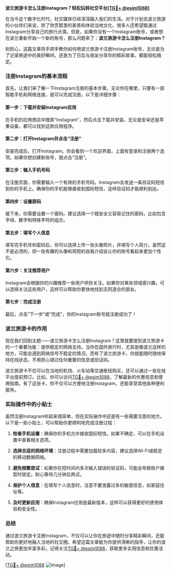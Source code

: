 **波兰旅游卡怎么注册Instagram？轻松玩转社交平台[[TG💪+ @esim1088](https://t.me/s/esim1088)]**

在当今这个数字化时代，社交媒体已经深深融入我们的生活。对于计划去波兰旅游的小伙伴们来说，除了欣赏那里的美景和体验当地文化，很多人还希望能通过Instagram分享自己的旅行点滴。但是，如果你没有一个Instagram账号，或者想在波兰重新开始一个新的账号，那么问题来了：**波兰旅游卡怎么注册Instagram？**

别担心，这篇文章将手把手教你如何用波兰旅游卡注册Instagram账号，无论是为了记录旅途中的美好瞬间，还是为了日后与朋友分享你的精彩故事，都能轻松搞定。

### 注册Instagram的基本流程

首先，让我们来了解一下Instagram注册的基本步骤。无论你在哪里，只要有一部智能手机和网络连接，就可以完成注册。以下是详细步骤：

#### 第一步：下载并安装Instagram应用
在手机的应用商店中搜索“Instagram”，然后点击下载并安装。无论是安卓还是苹果设备，都可以找到这款应用程序。

#### 第二步：打开Instagram并点击“注册”
安装完成后，打开Instagram。你会看到一个欢迎界面，上面有登录和注册两个选项。如果你想创建新账号，就点击“注册”。

#### 第三步：输入手机号码
在注册页面，你需要输入一个有效的手机号码。Instagram会发送一条验证码短信到你的手机上。确保你的手机能够接收到国际短信，这样验证码才能顺利到达。

#### 第四步：设置密码
接下来，你需要设置一个密码。建议选择一个既安全又容易记住的密码，比如包含字母、数字和特殊字符的组合。

#### 第五步：填写个人信息
填写完手机号和密码后，你可以选择上传一张头像照片，并填写个人简介。虽然这不是必须的，但一张有趣的头像和简短的自我介绍会让你的账号看起来更加个性化。

#### 第六步：关注推荐用户
Instagram会根据你的兴趣推荐一些用户供你关注。如果你对某些领域感兴趣，可以选择关注这些用户，这样可以帮助你更快地找到志同道合的朋友。

#### 第七步：完成注册
最后，点击“下一步”或“完成”，你的Instagram账号就注册成功了！

### 波兰旅游卡的作用

现在我们回到主题——波兰旅游卡怎么注册Instagram？这里就要提到波兰旅游卡的一个重要功能：提供稳定的网络支持。当你在国外旅行时，尤其是像波兰这样的地方，可能会遇到网络信号不稳定的情况。而有了波兰旅游卡，你就能随时随地保持在线状态，不用担心错过任何重要的信息或验证码。

波兰旅游卡不仅可以在当地的机场、火车站等交通枢纽购买，还可以通过一些在线平台提前预订。比如，你可以访问[TG💪+ @esim1088](https://t.me/s/esim1088)，了解最新的优惠信息和使用指南。有了这张卡，你不仅可以方便地注册Instagram，还能享受其他各种便利服务。

### 实际操作中的小贴士

虽然注册Instagram听起来很简单，但在实际操作中还是有一些需要注意的地方。以下是一些小贴士，可以帮助你更顺利地完成注册过程：

1. **检查手机设置**：确保你的手机允许接收国际短信。如果不确定，可以在手机设置中查看相关选项。
   
2. **选择合适的网络环境**：注册过程中需要加载较多内容，建议选择Wi-Fi或稳定的移动数据网络。

3. **避免频繁尝试**：如果你在短时间内多次输入错误的验证码，可能会导致账户被暂时锁定。耐心等待几分钟后再试。

4. **保护个人信息**：在填写个人信息时，注意不要泄露过多的敏感信息，如家庭住址等。

5. **及时更新应用**：确保Instagram应用是最新版本，这样可以获得更好的使用体验和安全性。

### 总结

通过波兰旅游卡注册Instagram，不仅可以让你在旅途中随时分享精彩瞬间，还能帮助你更好地融入当地的社交圈。希望这篇文章能为你提供清晰的指导，让你的波兰之旅更加丰富多彩。记得关注[TG💪+ @esim1088](https://t.me/s/esim1088)，获取更多实用信息和优惠活动。

[[TG💪+ @esim1088](https://t.me/s/esim1088) ![Image](https://i.postimg.cc/4NQfJmqS/Snipaste-2025-05-13-00-14-12.png)]